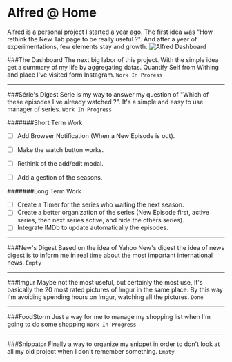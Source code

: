 # Alfred @ Home

Alfred is a personal project I started a year ago. The first idea was "How rethink the New Tab page to be really useful ?". And after a year of experimentations, few elements stay and growth.
![Alfred Dashboard](http://labs.alexandrenicol.com/host/Alfred.jpg)

###The Dashboard
  The next big labor of this project. With the simple idea get a summary of my life by aggregating datas. Quantify Self from Withing and place I've visited form Instagram.
  `Work In Proress`

-------------
###Série's Digest
  Série is my way to answer my question of "Which of these episodes I've already watched ?". It's a simple and easy to use manager of series.
  `Work In Progress`
  
  
#######Short Term Work
  - [ ] Add Browser Notification (When a New Episode is out).
  - [ ] Make the watch button works.
  - [ ] Rethink of the add/edit modal.
  - [ ] Add a gestion of the seasons.


#######Long Term Work
  - [ ] Create a Timer for the series who waiting the next season.
  - [ ] Create a better organization of the series (New Episode first, active series, then next series active, and hide the others series).
  - [ ] Integrate IMDb to update automatically the episodes.

-------------
###New's Digest
  Based on the idea of Yahoo New's digest the idea of news digest is to inform me in real time about the most important international news.
  `Empty`

-------------
###Imgur
  Maybe not the most useful, but certainly the most use, It's basically the 20 most rated pictures of Imgur in the same place. By this way I'm avoiding spending hours on Imgur, watching all the pictures.
  `Done`

-------------
###FoodStorm
  Just a way for me to manage my shopping list when I'm going to do some shopping
  `Work In Progress`

-------------
###Snippator
  Finally a way to organize my snippet in order to don't look at all my old project when I don't remember something.
  `Empty`
